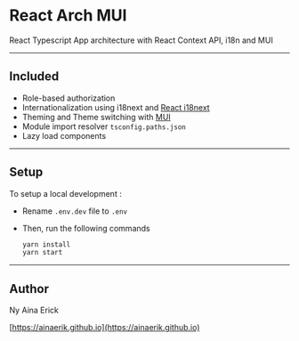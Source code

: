 # React Arch MUI

React Typescript App architecture with React Context API, i18n and MUI

---

## Included

- Role-based authorization
- Internationalization using i18next and [React i18next](https://react.i18next.com/)
- Theming and Theme switching with [MUI](https://mui.com)
- Module import resolver `tsconfig.paths.json`
- Lazy load components

---

## Setup

To setup a local development :

- Rename `.env.dev` file to `.env`

- Then, run the following commands

  ```sh
  yarn install
  yarn start
  ```

---

## Author

Ny Aina Erick

[https://ainaerik.github.io](https://ainaerik.github.io)
